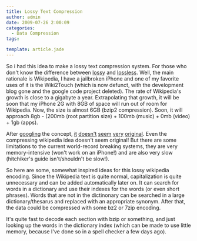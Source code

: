```yaml
---
title: Lossy Text Compression
author: admin
date: 2009-07-26 2:00:09
categories:
  - Data Compression
tags:

template: article.jade
---
```


So i had this idea to make a lossy text compression system. For those who don't know the difference between [lossy](http://en.wikipedia.org/wiki/Lossy_compression) and [lossless](http://en.wikipedia.org/wiki/Lossless). Well, the main rationale is Wikipedia, I have a jailbroken iPhone and one of my favorite uses of it is the Wiki2Touch (which is now defunct, with the development blog gone and the google code project deleted). The rate of Wikipedia's growth is close to a gigabyte a year. Extrapolating that growth, it will be soon that my iPhone 2G with 8GB of space will run out of room for Wikipedia. Now, the size is almost 6GB (bzip2 compression). Soon, it will approach 8gb - (200mb (root partition size) + 100mb (music) + 0mb (video) + 1gb (apps).

After [googling](http://www.google.com/search?q=lossy+text+compression&amp;ie=utf-8&amp;oe=utf-8&amp;aq=t&amp;rls=com.ubuntu:en-US:unofficial&amp;client=firefox-a) the concept, [it](http://www.halfbakery.com/idea/Lossy_20Text_20Compression) [doesn't](http://cs.fit.edu/~mmahoney/dissertation/entropy1.html) [seem](http://it.slashdot.org/article.pl?sid=06/08/13/200254&amp;tid=98) [very](http://science.slashdot.org/article.pl?sid=07/07/10/0055257) [original](http://cs.fit.edu/~mmahoney/compression/text.html#1330). Even the compressing wikipedia idea doesn't seem original! But there are some limitations to the current world-record breaking systems, they are very memory-intensive (won't work on an iPhone!) and are also very slow (hitchiker's guide isn't/shouldn't be slow!).

So here are some, somewhat inspired ideas for this lossy wikipedia encoding. Since the Wikipedia text is quite normal, capitalization is quite unnecessary and can be added automatically later on. It can search for words in a dictionary and use their indexes for the words (or even short phrases). Words that are not in the dictinonary can be searched in a large dictionary/thesarus and replaced with an appropriate synonym. After that, the data could be compressed with some bz2 or 7zip encoding.

It's quite fast to decode each section with bzip or something, and just looking up the words in the dictionary index (which can be made to use little memory, because I've done so in a spell checker a few days ago).
